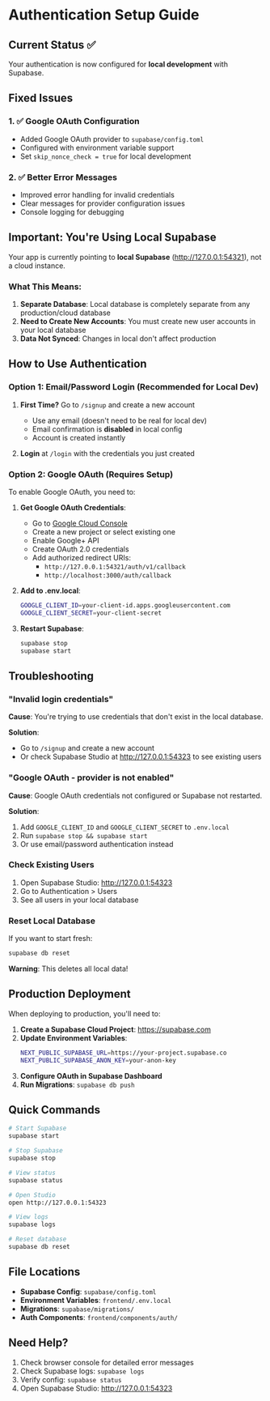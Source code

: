# Authentication Setup Guide

## Current Status ✅

Your authentication is now configured for **local development** with Supabase.

## Fixed Issues

### 1. ✅ Google OAuth Configuration
- Added Google OAuth provider to `supabase/config.toml`
- Configured with environment variable support
- Set `skip_nonce_check = true` for local development

### 2. ✅ Better Error Messages
- Improved error handling for invalid credentials
- Clear messages for provider configuration issues
- Console logging for debugging

## Important: You're Using Local Supabase

Your app is currently pointing to **local Supabase** (http://127.0.0.1:54321), not a cloud instance.

### What This Means:

1. **Separate Database**: Local database is completely separate from any production/cloud database
2. **Need to Create New Accounts**: You must create new user accounts in your local database
3. **Data Not Synced**: Changes in local don't affect production

## How to Use Authentication

### Option 1: Email/Password Login (Recommended for Local Dev)

1. **First Time?** Go to `/signup` and create a new account
   - Use any email (doesn't need to be real for local dev)
   - Email confirmation is **disabled** in local config
   - Account is created instantly

2. **Login** at `/login` with the credentials you just created

### Option 2: Google OAuth (Requires Setup)

To enable Google OAuth, you need to:

1. **Get Google OAuth Credentials**:
   - Go to [Google Cloud Console](https://console.cloud.google.com)
   - Create a new project or select existing one
   - Enable Google+ API
   - Create OAuth 2.0 credentials
   - Add authorized redirect URIs:
     - `http://127.0.0.1:54321/auth/v1/callback`
     - `http://localhost:3000/auth/callback`

2. **Add to .env.local**:
   ```bash
   GOOGLE_CLIENT_ID=your-client-id.apps.googleusercontent.com
   GOOGLE_CLIENT_SECRET=your-client-secret
   ```

3. **Restart Supabase**:
   ```bash
   supabase stop
   supabase start
   ```

## Troubleshooting

### "Invalid login credentials"

**Cause**: You're trying to use credentials that don't exist in the local database.

**Solution**:
- Go to `/signup` and create a new account
- Or check Supabase Studio at http://127.0.0.1:54323 to see existing users

### "Google OAuth - provider is not enabled"

**Cause**: Google OAuth credentials not configured or Supabase not restarted.

**Solution**:
1. Add `GOOGLE_CLIENT_ID` and `GOOGLE_CLIENT_SECRET` to `.env.local`
2. Run `supabase stop && supabase start`
3. Or use email/password authentication instead

### Check Existing Users

1. Open Supabase Studio: http://127.0.0.1:54323
2. Go to Authentication > Users
3. See all users in your local database

### Reset Local Database

If you want to start fresh:
```bash
supabase db reset
```

**Warning**: This deletes all local data!

## Production Deployment

When deploying to production, you'll need to:

1. **Create a Supabase Cloud Project**: https://supabase.com
2. **Update Environment Variables**:
   ```bash
   NEXT_PUBLIC_SUPABASE_URL=https://your-project.supabase.co
   NEXT_PUBLIC_SUPABASE_ANON_KEY=your-anon-key
   ```
3. **Configure OAuth in Supabase Dashboard**
4. **Run Migrations**: `supabase db push`

## Quick Commands

```bash
# Start Supabase
supabase start

# Stop Supabase
supabase stop

# View status
supabase status

# Open Studio
open http://127.0.0.1:54323

# View logs
supabase logs

# Reset database
supabase db reset
```

## File Locations

- **Supabase Config**: `supabase/config.toml`
- **Environment Variables**: `frontend/.env.local`
- **Migrations**: `supabase/migrations/`
- **Auth Components**: `frontend/components/auth/`

## Need Help?

1. Check browser console for detailed error messages
2. Check Supabase logs: `supabase logs`
3. Verify config: `supabase status`
4. Open Supabase Studio: http://127.0.0.1:54323
